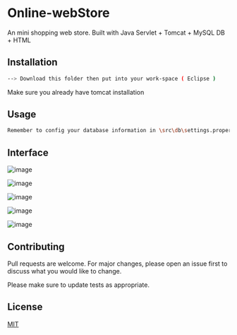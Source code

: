 # Online-webStore
 
An mini shopping web store. Built with Java Servlet + Tomcat + MySQL DB + HTML 
## Installation

```bash
--> Download this folder then put into your work-space ( Eclipse )
```
Make sure you already have tomcat installation

## Usage

```bash
Remember to config your database information in \src\db\settings.properties
```
## Interface

![image](https://user-images.githubusercontent.com/45658401/100787781-d14ac900-341c-11eb-915d-fb24df774afd.png)

![image](https://user-images.githubusercontent.com/45658401/100787872-f5a6a580-341c-11eb-9c5a-3013e95f56e8.png)

![image](https://user-images.githubusercontent.com/45658401/100788034-32729c80-341d-11eb-9074-25e47d1b7f62.png)

![image](https://user-images.githubusercontent.com/45658401/100788121-546c1f00-341d-11eb-89ab-137e9a6887b7.png)

![image](https://user-images.githubusercontent.com/45658401/100788189-6948b280-341d-11eb-9b85-106ab8918d59.png)

## Contributing
Pull requests are welcome. For major changes, please open an issue first to discuss what you would like to change.

Please make sure to update tests as appropriate.

## License
[MIT](https://choosealicense.com/licenses/mit/)
